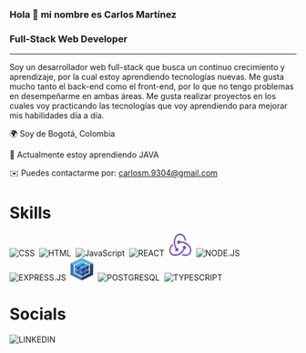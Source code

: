 ### Hola 👋 mi nombre es Carlos Martínez

### Full-Stack Web Developer
---------------------------------------------------------------------------------------------
Soy un desarrollador web full-stack que busca un continuo crecimiento y aprendizaje, por la cual estoy aprendiendo tecnologías nuevas.
Me gusta mucho tanto el back-end como el front-end, por lo que no tengo problemas en desempeñarme en ambas áreas. Me gusta realizar 
proyectos en los cuales voy practicando las tecnologías que voy aprendiendo para mejorar mis habilidades día a día.

🌍 Soy de Bogotá, Colombia

🌱 Actualmente estoy aprendiendo JAVA

✉️ Puedes contactarme por: carlosm.9304@gmail.com


<div align="left" >
  <h1>Skills</h1>
  <img src="https://raw.githubusercontent.com/danielcranney/readme-generator/main/public/icons/skills/css3-colored.svg" alt="CSS" title="CSS" width="40" height="40" >&nbsp;
  <img src="https://raw.githubusercontent.com/danielcranney/readme-generator/main/public/icons/skills/html5-colored.svg" alt="HTML" title="HTML" width="40" height="40" >&nbsp;
  <img src="https://camo.githubusercontent.com/3e9f1d82233cb9a42ed30a63d093f2b4502d879301f8cce220de7f0d3b84f5bf/687474703a2f2f33636f6e31342e62697a2f636f64652f5f646174612f6a732f696e74726f2f6a732d6c6f676f2e706e67" alt="JavaScript" title="JavaScript" width="40" height="40" >&nbsp;
  <img src="https://raw.githubusercontent.com/danielcranney/readme-generator/main/public/icons/skills/react-colored.svg" alt="REACT" title="REACT" width="40" height="40" >&nbsp;
  <img src="https://raw.githubusercontent.com/MarioTerron/logo-images/master/logos/redux.png" alt="REDUX" title="REDUX" width="40" height="40" >&nbsp;
  <img src="https://raw.githubusercontent.com/danielcranney/readme-generator/main/public/icons/skills/nodejs-colored.svg" alt="NODE.JS" title="NODE.JS" width="40" height="40" >&nbsp;
  <img src="https://raw.githubusercontent.com/danielcranney/readme-generator/main/public/icons/skills/express-colored.svg" alt="EXPRESS.JS" title="EXPRESS.JS" width="40" height="40" >&nbsp;
  <img src="https://raw.githubusercontent.com/sequelize/sequelize/main/logo.svg" alt="SEQUELIZE" title="SEQUELIZE" width="40" height="40" >&nbsp;
  <img src="https://raw.githubusercontent.com/jalbertsr/logo-badge-images/master/img/rsz_postgresql.png" alt="POSTGRESQL" title="POSTGRESQL" width="40" height="40" >&nbsp;
  <img src="https://raw.githubusercontent.com/remojansen/logo.ts/master/ts.jpg" alt="TYPESCRIPT" title="TYPESCRIPT" width="40" height="40" >&nbsp;
</div>
<div align="left" >
  <h1>Socials</h1>
  <img src="https://raw.githubusercontent.com/danielcranney/readme-generator/main/public/icons/socials/linkedin.svg" alt="LINKEDIN" title="LINKEDIN" width="40" height="40" >&nbsp;
</div>

<!--
**Cemb93/Cemb93** is a ✨ _special_ ✨ repository because its `README.md` (this file) appears on your GitHub profile.

Here are some ideas to get you started:

- 🔭 I’m currently working on ...
- 🌱 I’m currently learning ...
- 👯 I’m looking to collaborate on ...
- 🤔 I’m looking for help with ...
- 💬 Ask me about ...
- 📫 How to reach me: ...
- 😄 Pronouns: ...
- ⚡ Fun fact: ...
-->
